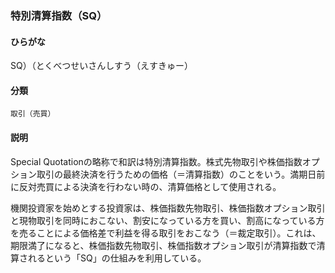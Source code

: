 <div style="display:none;">

## [あ行](securities-terms?id=あ行)
## [か行](securities-terms?id=か行)
## [さ行](securities-terms?id=さ行)
## [た行](securities-terms?id=た行)

</div>

### 特別清算指数（SQ）

#### ひらがな

SQ）（とくべつせいさんしすう（えすきゅー）

#### 分類

`取引（売買）`

#### 説明

Special Quotationの略称で和訳は特別清算指数。株式先物取引や株価指数オプション取引の最終決済を行うための価格（＝清算指数）のことをいう。満期日前に反対売買による決済を行わない時の、清算価格として使用される。 
 
機関投資家を始めとする投資家は、株価指数先物取引、株価指数オプション取引と現物取引を同時におこない、割安になっている方を買い、割高になっている方を売ることによる価格差で利益を得る取引をおこなう（＝裁定取引）。これは、期限満了になると、株価指数先物取引、株価指数オプション取引が清算指数で清算されるという「SQ」の仕組みを利用している。

<div style="display:none;">

## [な行](securities-terms?id=な行)
## [は行](securities-terms?id=は行)
## [ま行](securities-terms?id=ま行)
## [や行](securities-terms?id=や行)
## [ら行](securities-terms?id=ら行)
## [わ行](securities-terms?id=わ行)
## [英数字・記号](securities-terms?id=英数字・記号)

</div>

